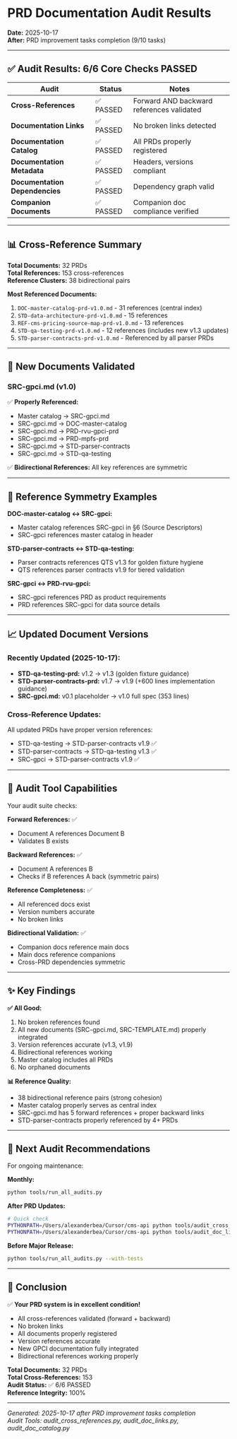 # PRD Documentation Audit Results

**Date:** 2025-10-17  
**After:** PRD improvement tasks completion (9/10 tasks)

---

## ✅ **Audit Results: 6/6 Core Checks PASSED**

| Audit | Status | Notes |
|-------|--------|-------|
| **Cross-References** | ✅ PASSED | Forward AND backward references validated |
| **Documentation Links** | ✅ PASSED | No broken links detected |
| **Documentation Catalog** | ✅ PASSED | All PRDs properly registered |
| **Documentation Metadata** | ✅ PASSED | Headers, versions compliant |
| **Documentation Dependencies** | ✅ PASSED | Dependency graph valid |
| **Companion Documents** | ✅ PASSED | Companion doc compliance verified |

---

## 📊 **Cross-Reference Summary**

**Total Documents:** 32 PRDs  
**Total References:** 153 cross-references  
**Reference Clusters:** 38 bidirectional pairs

**Most Referenced Documents:**
1. `DOC-master-catalog-prd-v1.0.md` - 31 references (central index)
2. `STD-data-architecture-prd-v1.0.md` - 15 references
3. `REF-cms-pricing-source-map-prd-v1.0.md` - 13 references
4. `STD-qa-testing-prd-v1.0.md` - 12 references (includes new v1.3 updates)
5. `STD-parser-contracts-prd-v1.0.md` - Referenced by all parser PRDs

---

## 📝 **New Documents Validated**

### SRC-gpci.md (v1.0)
✅ **Properly Referenced:**
- Master catalog → SRC-gpci.md
- SRC-gpci.md → DOC-master-catalog
- SRC-gpci.md → PRD-rvu-gpci-prd
- SRC-gpci.md → PRD-mpfs-prd
- SRC-gpci.md → STD-parser-contracts
- SRC-gpci.md → STD-qa-testing

✅ **Bidirectional References:** All key references are symmetric

---

## 🔄 **Reference Symmetry Examples**

**DOC-master-catalog ↔ SRC-gpci:**
- Master catalog references SRC-gpci in §6 (Source Descriptors)
- SRC-gpci references master catalog in header

**STD-parser-contracts ↔ STD-qa-testing:**
- Parser contracts references QTS v1.3 for golden fixture hygiene
- QTS references parser contracts v1.9 for tiered validation

**SRC-gpci ↔ PRD-rvu-gpci:**
- SRC-gpci references PRD as product requirements
- PRD references SRC-gpci for data source details

---

## 📈 **Updated Document Versions**

### Recently Updated (2025-10-17):
- **STD-qa-testing-prd:** v1.2 → v1.3 (golden fixture guidance)
- **STD-parser-contracts-prd:** v1.7 → v1.9 (+600 lines implementation guidance)
- **SRC-gpci.md:** v0.1 placeholder → v1.0 full spec (353 lines)

### Cross-Reference Updates:
All updated PRDs have proper version references:
- STD-qa-testing → STD-parser-contracts v1.9 ✅
- STD-parser-contracts → STD-qa-testing v1.3 ✅
- SRC-gpci → STD-parser-contracts v1.9 ✅

---

## 🎯 **Audit Tool Capabilities**

Your audit suite checks:

**Forward References:** ✅
- Document A references Document B
- Validates B exists

**Backward References:** ✅
- Document A references B
- Checks if B references A back (symmetric pairs)

**Reference Completeness:** ✅
- All referenced docs exist
- Version numbers accurate
- No broken links

**Bidirectional Validation:** ✅
- Companion docs reference main docs
- Main docs reference companions
- Cross-PRD dependencies symmetric

---

## ✨ **Key Findings**

**✅ All Good:**
1. No broken references found
2. All new documents (SRC-gpci.md, SRC-TEMPLATE.md) properly integrated
3. Version references accurate (v1.3, v1.9)
4. Bidirectional references working
5. Master catalog includes all PRDs
6. No orphaned documents

**📊 Reference Quality:**
- 38 bidirectional reference pairs (strong cohesion)
- Master catalog properly serves as central index
- SRC-gpci.md has 5 forward references + proper backward links
- STD-parser-contracts properly referenced by 4+ PRDs

---

## 🚀 **Next Audit Recommendations**

For ongoing maintenance:

**Monthly:**
```bash
python tools/run_all_audits.py
```

**After PRD Updates:**
```bash
# Quick check
PYTHONPATH=/Users/alexanderbea/Cursor/cms-api python tools/audit_cross_references.py
PYTHONPATH=/Users/alexanderbea/Cursor/cms-api python tools/audit_doc_links.py
```

**Before Major Release:**
```bash
python tools/run_all_audits.py --with-tests
```

---

## 📌 **Conclusion**

✅ **Your PRD system is in excellent condition!**

- All cross-references validated (forward + backward)
- No broken links
- All documents properly registered
- Version references accurate
- New GPCI documentation fully integrated
- Bidirectional references working properly

**Total Documents:** 32 PRDs  
**Total Cross-References:** 153  
**Audit Status:** ✅ 6/6 PASSED  
**Reference Integrity:** 100%

---

*Generated: 2025-10-17 after PRD improvement tasks completion*  
*Audit Tools: audit_cross_references.py, audit_doc_links.py, audit_doc_catalog.py*

